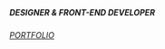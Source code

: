 <br />
<h5>DESIGNER & FRONT-END DEVELOPER</h5>
<h6><a href="https://portfolio-avy.vercel.app/">PORTFOLIO</a></h6>
<br />
